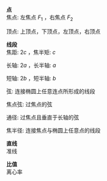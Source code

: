 **点**  
焦点: 左焦点 $F_1$ ，右焦点 $F_2$  
  
顶点: 上顶点，下顶点，左顶点，右顶点  
  
**线段**  
焦距: $2c$ ，焦半矩: $c$  
  
长轴: $2a$ ，长半轴: $a$  
  
短轴: $2b$ ，短半轴: $b$  
  
弦: 连接椭圆上任意连点所形成的线段  
  
焦点弦: 过焦点的弦  
  
通径: 过焦点且垂直于长轴的弦  
  
焦半径: 连接焦点与椭圆上任意点的线段  
  
**直线**  
准线  
  
**比值**  
离心率  
